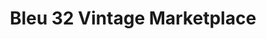 ---
title: "Bleu 32 Vintage Marketplace"
url: /columbia/bleu-32-vintage-marketplace/
shop: Antiquitäten
---